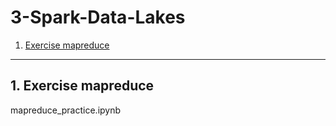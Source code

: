 # 3-Spark-Data-Lakes
1. [Exercise mapreduce](#schema1)



<hr>
<a name='schema1'></a>

## 1. Exercise mapreduce
mapreduce_practice.ipynb

